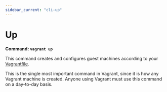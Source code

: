 ```yaml
---
sidebar_current: "cli-up"
---
```


# Up

**Command: `vagrant up`**

This command creates and configures guest machines according to your
[Vagrantfile](/v2/vagrantfile/index.html).

This is the single most important command in Vagrant, since it is how
any Vagrant machine is created. Anyone using Vagrant must use this command
on a day-to-day basis.
